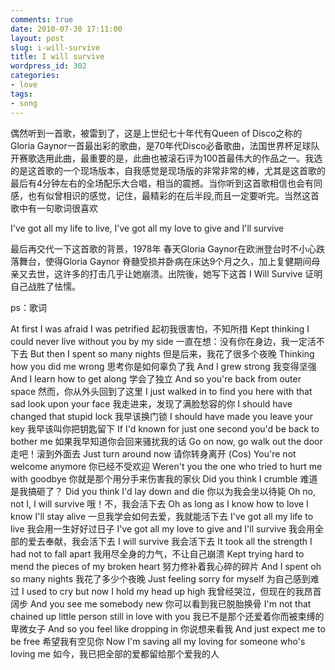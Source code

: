 ```yaml
---
comments: true
date: 2010-07-30 17:11:00
layout: post
slug: i-will-survive
title: I will survive
wordpress_id: 302
categories:
- love
tags:
- song
---
```




偶然听到一首歌，被雷到了，这是上世纪七十年代有Queen of Disco之称的Gloria Gaynor一首最出彩的歌曲，是70年代Disco必备歌曲，法国世界杯足球队开赛歌选用此曲，最重要的是，此曲也被滚石评为100首最伟大的作品之一。我选的是这首歌的一个现场版本，自我感觉是现场版的非常非常的棒，尤其是这首歌的最后有4分钟左右的全场配乐大合唱，相当的震撼。当你听到这首歌相信也会有同感，也有似曾相识的感觉，记住，最精彩的在后半段,而且一定要听完。当然这首歌中有一句歌词很喜欢 





> 
I've got all my life to live, 
I've got all my love to give and I'll survive




最后再交代一下这首歌的背景，1978年 春天Gloria Gaynor在欧洲登台时不小心跌落舞台，使得Gloria Gaynor 脊髓受损并卧病在床达9个月之久，加上复健期间母亲又去世，这许多的打击几乎让她崩溃。出院後，她写下这首 I Will Survive 证明自己战胜了怯懦。 

ps：歌词



> 
At first I was afraid I was petrified 
起初我很害怕，不知所措 
Kept thinking I could never live without you by my side 
一直在想：没有你在身边，我一定活不下去 
But then I spent so many nights 
但是后来，我花了很多个夜晚 
Thinking how you did me wrong 
思考你是如何辜负了我 
And I grew strong 
我变得坚强 
And I learn how to get along 
学会了独立 
And so you're back from outer space 
然而，你从外头回到了这里 
I just walked in to find you here with that sad look upon your face 
我走进来，发现了满脸愁容的你 
I should have changed that stupid lock 
我早该换门锁 
I should have made you leave your key 
我早该叫你把钥匙留下 
If I'd known for just one second you'd be back to bother me 
如果我早知道你会回来骚扰我的话 
Go on now, go walk out the door 
走吧！滚到外面去 
Just turn around now 
请你转身离开 
(Cos) You're not welcome anymore 
你已经不受欢迎 
Weren't you the one who tried to hurt me with goodbye 
你就是那个用分手来伤害我的家伙 
Did you think I crumble 
难道是我搞砸了？ 
Did you think I'd lay down and die 
你以为我会坐以待毙 
Oh no, not I, I will survive 
哦！不，我会活下去 
Oh as long as I know how to love I know I'll stay alive 
一旦我学会如何去爱，我就能活下去 
I've got all my life to live 
我会用一生好好过日子 
I've got all my love to give and I'll survive 
我会用全部的爱去奉献，我会活下去 
I will survive 
我会活下去 
It took all the strength I had not to fall apart 
我用尽全身的力气，不让自己崩溃 
Kept trying hard to mend the pieces of my broken heart 
努力修补着我心碎的碎片 
And I spent oh so many nights 
我花了多少个夜晚 
Just feeling sorry for myself 
为自己感到难过 
I used to cry but now I hold my head up high 
我曾经哭泣，但现在的我昂首阔步 
And you see me somebody new 
你可以看到我已脱胎换骨 
I'm not that chained up little person still in love with you 
我已不是那个还爱着你而被束缚的卑微女子 
And so you feel like dropping in 
你说想来看我 
And just expect me to be free 
希望我有空见你 
Now I'm saving all my loving for someone who's loving me 
如今，我已把全部的爱都留给那个爱我的人 




